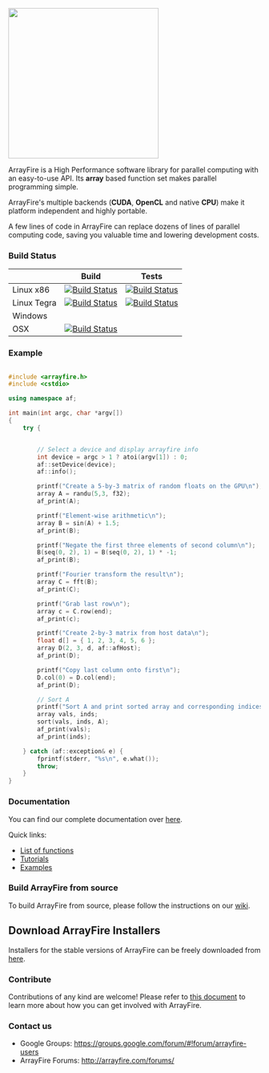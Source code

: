 <a href="url"><img src="http://arrayfire.com/logos/arrayfire_logo_whitebkgnd.png" width="300"></a>

ArrayFire is a High Performance software library for parallel computing with an easy-to-use API. Its **array** based function set makes parallel programming simple.

ArrayFire's multiple backends (**CUDA**, **OpenCL** and native **CPU**) make it platform independent and highly portable.

A few lines of code in ArrayFire can replace dozens of lines of parallel computing code, saving you valuable time and lowering development costs.

### Build Status
|                 | Build           | Tests           |
|-----------------|-----------------|-----------------|
| Linux x86       | [![Build Status](http://ci.arrayfire.org/buildStatus/icon?job=arrayfire-linux/devel)](http://ci.arrayfire.org/job/arrayfire-linux/branch/devel/) | [![Build Status](http://ci.arrayfire.org/buildStatus/icon?job=arrayfire-linux-test/devel)](http://ci.arrayfire.org/job/arrayfire-linux-test/branch/devel/)
| Linux Tegra     | [![Build Status](http://ci.arrayfire.org/buildStatus/icon?job=arrayfire-tegra/devel)](http://ci.arrayfire.org/job/arrayfire-tegra/branch/devel/) | [![Build Status](http://ci.arrayfire.org/buildStatus/icon?job=arrayfire-tegra-test/devel)](http://ci.arrayfire.org/job/arrayfire-tegra-test/branch/devel/)
| Windows         |                 |                 |
| OSX             | [![Build Status](http://ci.arrayfire.org/buildStatus/icon?job=arrayfire-osx/devel)](http://ci.arrayfire.org/job/arrayfire-osx/branch/devel/)     |                 |

### Example

``` C++

#include <arrayfire.h>
#include <cstdio>

using namespace af;

int main(int argc, char *argv[])
{
    try {


        // Select a device and display arrayfire info
        int device = argc > 1 ? atoi(argv[1]) : 0;
        af::setDevice(device);
        af::info();

        printf("Create a 5-by-3 matrix of random floats on the GPU\n");
        array A = randu(5,3, f32);
        af_print(A);

        printf("Element-wise arithmetic\n");
        array B = sin(A) + 1.5;
        af_print(B);

        printf("Negate the first three elements of second column\n");
        B(seq(0, 2), 1) = B(seq(0, 2), 1) * -1;
        af_print(B);

        printf("Fourier transform the result\n");
        array C = fft(B);
        af_print(C);

        printf("Grab last row\n");
        array c = C.row(end);
        af_print(c);

        printf("Create 2-by-3 matrix from host data\n");
        float d[] = { 1, 2, 3, 4, 5, 6 };
        array D(2, 3, d, af::afHost);
        af_print(D);

        printf("Copy last column onto first\n");
        D.col(0) = D.col(end);
        af_print(D);

        // Sort A
        printf("Sort A and print sorted array and corresponding indices\n");
        array vals, inds;
        sort(vals, inds, A);
        af_print(vals);
        af_print(inds);

    } catch (af::exception& e) {
        fprintf(stderr, "%s\n", e.what());
        throw;
    }
}

```

### Documentation

You can find our complete documentation over [here](http://www.arrayfire.com/docs/index.htm).

Quick links:

- [List of functions](http://www.arrayfire.com/docs/group__arrayfire__func.htm)
- [Tutorials](http://www.arrayfire.com/docs/gettingstarted.htm)
- [Examples](http://www.arrayfire.com/docs/examples.htm)

### Build ArrayFire from source

To build ArrayFire from source, please follow the instructions on our [wiki](https://github.com/arrayfire/arrayfire/wiki).

## Download ArrayFire Installers

Installers for the stable versions of ArrayFire can be freely downloaded from [here](https://arrayfire.com/download).

### Contribute

Contributions of any kind are welcome! Please refer to [this document](https://github.com/arrayfire/arrayfire/blob/master/CONTRIBUTING.md) to learn more about how you can get involved with ArrayFire.

### Contact us

* Google Groups: https://groups.google.com/forum/#!forum/arrayfire-users
* ArrayFire Forums: http://arrayfire.com/forums/
